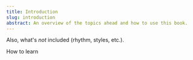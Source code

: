 ```yaml
---
title: Introduction
slug: introduction
abstract: An overview of the topics ahead and how to use this book.
---
```


Also, what's *not* included (rhythm, styles, etc.). 

How to learn
